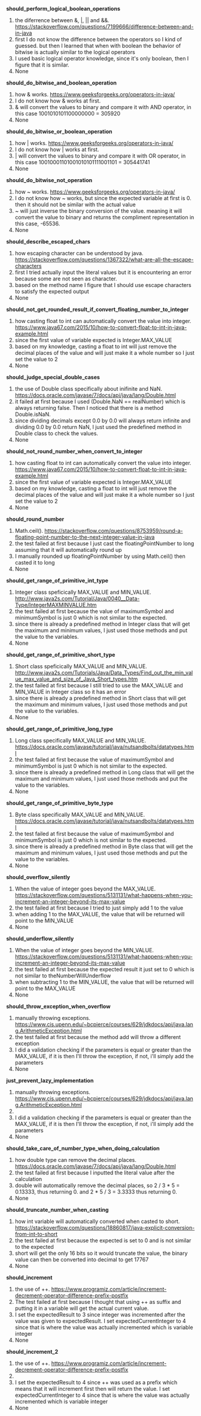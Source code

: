 **should_perform_logical_boolean_operations**
1. the diferrence between &, |, || and &&. https://stackoverflow.com/questions/7199666/difference-between-and-in-java
2. first I do not know the difference between the operators so I kind of guessed. but then I learned that when with boolean the behavior of bitwise is actually similar to the logical operators
3. I used basic logical operator knowledge, since it's only boolean, then I figure that it is similar. 
4. None

**should_do_bitwise_and_boolean_operation**
1. how & works. https://www.geeksforgeeks.org/operators-in-java/
2. I do not know how & works at first.
3. & will convert the values to binary and compare it with AND operator, in this case 1001010101100000000 = 305920
4. None

**should_do_bitwise_or_boolean_operation**
1. how | works. https://www.geeksforgeeks.org/operators-in-java/
2. I do not know how | works at first.
3. | will convert the values to binary and compare it with OR operator, in this case 10010001101001010101111001101 = 305441741
4. None

**should_do_bitwise_not_operation**
1. how ~ works. https://www.geeksforgeeks.org/operators-in-java/
2. I do not know how ~ works, but since the expected variable at first is 0. then it should not be similar with the actual value
3. ~ will just inverse the binary conversion of the value. meaning it will convert the value to binary and returns the compliment representation in this case, -65536.
4. None

**should_describe_escaped_chars**
1. how escaping character can be understood by java. https://stackoverflow.com/questions/1367322/what-are-all-the-escape-characters
2. first I tried actually input the literal values but it is encountering an error because some are not seen as character.
3. based on the method name I figure that I should use escape characters to satisfy the expected output
4. None

**should_not_get_rounded_result_if_convert_floating_number_to_integer**
1. how casting float to int can automatically convert the value into integer. https://www.java67.com/2015/10/how-to-convert-float-to-int-in-java-example.html
2. since the first value of variable expected is Integer.MAX_VALUE
3. based on my knowledge, casting a float to int will just remove the decimal places of the value and will just make it a whole number so I just set the value to 2
4. None

**should_judge_special_double_cases**
1. the use of Double class specifically about inifinite and NaN. https://docs.oracle.com/javase/7/docs/api/java/lang/Double.html
2. it failed at first because I used (Double.NaN == realNumber) which is always returning false. Then I noticed that there is a method Double.isNaN.
3. since dividing decimals except 0.0 by 0.0 will always return infinite and dividing 0.0 by 0.0 return NaN, I just used the predefined method in Double class to check the values.
4. None

**should_not_round_number_when_convert_to_integer**
1. how casting float to int can automatically convert the value into integer. https://www.java67.com/2015/10/how-to-convert-float-to-int-in-java-example.html
2. since the first value of variable expected is Integer.MAX_VALUE
3. based on my knowledge, casting a float to int will just remove the decimal places of the value and will just make it a whole number so I just set the value to 2
4. None

**should_round_number**
1. Math.ceil(). https://stackoverflow.com/questions/8753959/round-a-floating-point-number-to-the-next-integer-value-in-java
2. the test failed at first because I just cast the floatingPointNumber to long assuming that it will automatically round up
3. I manually rounded up floatingPointNumber by using Math.ceil() then casted it to long
4. None

**should_get_range_of_primitive_int_type**
1. Integer class speficically MAX_VALUE and MIN_VALUE. http://www.java2s.com/Tutorial/Java/0040__Data-Type/IntegerMAXMINVALUE.htm
2. the test failed at first because the value of maximumSymbol and minimumSymbol is just 0 which is not similar to the expected.
3. since there is already a predefined method in Integer class that will get the maximum and minimum values, I just used those methods and put the value to the variables.
4. None

**should_get_range_of_primitive_short_type**
1. Short class speficically MAX_VALUE and MIN_VALUE. http://www.java2s.com/Tutorials/Java/Data_Types/Find_out_the_min_value_max_value_and_size_of_Java_Short_types.htm
2. the test failed at first because I still tried to use the MAX_VALUE and MIN_VALUE in Integer class so it has an error
3. since there is already a predefined method in Short class that will get the maximum and minimum values, I just used those methods and put the value to the variables.
4. None

**should_get_range_of_primitive_long_type**
1. Long class specifically MAX_VALUE and MIN_VALUE. https://docs.oracle.com/javase/tutorial/java/nutsandbolts/datatypes.html
2. the test failed at first because the value of maximumSymbol and minimumSymbol is just 0 which is not similar to the expected.
3. since there is already a predefined method in Long class that will get the maximum and minimum values, I just used those methods and put the value to the variables.
4. None

**should_get_range_of_primitive_byte_type**
1. Byte class specifically MAX_VALUE and MIN_VALUE. https://docs.oracle.com/javase/tutorial/java/nutsandbolts/datatypes.html
2. the test failed at first because the value of maximumSymbol and minimumSymbol is just 0 which is not similar to the expected.
3. since there is already a predefined method in Byte class that will get the maximum and minimum values, I just used those methods and put the value to the variables.
4. None

**should_overflow_silently**
1. When the value of integer goes beyond the MAX_VALUE. https://stackoverflow.com/questions/5131131/what-happens-when-you-increment-an-integer-beyond-its-max-value
2. the test failed at first because I tried to just simply add 1 to the value
3. when adding 1 to the MAX_VALUE, the value that will be returned will point to the MIN_VALUE
4. None

**should_underflow_silently**
1. When the value of integer goes beyond the MIN_VALUE. https://stackoverflow.com/questions/5131131/what-happens-when-you-increment-an-integer-beyond-its-max-value
2. the test failed at first because the expected result it just set to 0 which is not similar to theNumberWillUnderflow
3. when subtracting 1 to the MIN_VALUE, the value that will be returned will point to the MAX_VALUE
4. None

**should_throw_exception_when_overflow**
1. manually throwing exceptions. https://www.cis.upenn.edu/~bcpierce/courses/629/jdkdocs/api/java.lang.ArithmeticException.html
2. the test failed at first because the method add will throw a different exception
3. I did a validation checking if the parameters is equal or greater than the MAX_VALUE, if it is then I'll throw the exception, if not, i'll simply add the parameters
4. None

**just_prevent_lazy_implementation**
1. manually throwing exceptions. https://www.cis.upenn.edu/~bcpierce/courses/629/jdkdocs/api/java.lang.ArithmeticException.html
2. 
3. I did a validation checking if the parameters is equal or greater than the MAX_VALUE, if it is then I'll throw the exception, if not, i'll simply add the parameters
4. None

**should_take_care_of_number_type_when_doing_calculation**
1. how double type can remove the decimal places. https://docs.oracle.com/javase/7/docs/api/java/lang/Double.html
2. the test failed at first because I inputted the literal value after the calculation
3. double will automatically remove the decimal places, so 2 / 3 * 5 = 0.13333, thus returning 0. and 2 * 5 / 3 = 3.3333 thus returning 0. 
4. None

**should_truncate_number_when_casting**
1. how int variable will automatically converted when casted to short. https://stackoverflow.com/questions/18860817/java-explicit-conversion-from-int-to-short
2. the test failed at first because the expected is set to 0 and is not similar to the expected
3. short will get the only 16 bits so it would truncate the value, the binary value can then be converted into decimal to get 17767 
4. None

**should_increment**
1. the use of ++. https://www.programiz.com/article/increment-decrement-operator-difference-prefix-postfix
2. The test failed at first because I thought that using ++ as suffix and putting it in a variable will get the actual current value. 
3. I set the expectedResult to 3 since integer was incremented after the value was given to expectedResult. I set expectedCurrentInteger to 4 since that is where the value was actually incremented which is variable integer
4. None

**should_increment_2**
1. the use of ++. https://www.programiz.com/article/increment-decrement-operator-difference-prefix-postfix
2. 
3. I set the expectedResult to 4 since ++ was used as a prefix which means that it will increment first then will return the value. I set expectedCurrentInteger to 4 since that is where the value was actually incremented which is variable integer
4. None